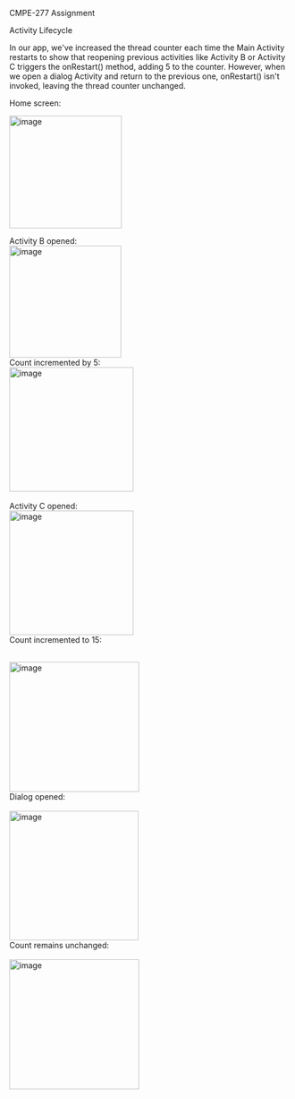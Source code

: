 CMPE-277  Assignment

Activity Lifecycle

In our app, we've increased the thread counter each time the Main Activity restarts to show that reopening previous activities like Activity B or Activity C triggers the onRestart() method, adding 5 to the counter. However, when we open a dialog Activity and return to the previous one, onRestart() isn't invoked, leaving the thread counter unchanged.

Home screen:

<img width="201" alt="image" src="Images/pic1.jpeg">

</br>

Activity B opened:
</br>
<img width="200" alt="image" src="https://github.com/hhh99-hub/Android_Lifecycle/blob/main/Images/pic2.png?raw=true">
</br>
Count incremented by 5:
</br>
<img width="222" alt="image" src="https://github.com/hhh99-hub/Android_Lifecycle/blob/main/Images/pic3.png?raw=true">
</br>
</br>
Activity C opened:
</br>
<img width="222" alt="image" src="https://github.com/hhh99-hub/Android_Lifecycle/blob/main/Images/pic4.png?raw=true">
</br>
Count incremented to 15:
</br>
</br>

<img width="232" alt="image" src="https://github.com/hhh99-hub/Android_Lifecycle/blob/main/Images/pic5.png?raw=true">

</br>
Dialog opened:
</br>
</br>
<img width="231" alt="image" src="https://github.com/hhh99-hub/Android_Lifecycle/blob/main/Images/pic%206%20.png?raw=true">
</br>
Count remains unchanged:
</br>
</br>
<img width="232" alt="image" src="https://github.com/hhh99-hub/Android_Lifecycle/blob/main/Images/pic5.png?raw=true">






